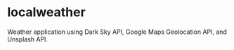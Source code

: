 # localweather
Weather application using Dark Sky API, Google Maps Geolocation API, and Unsplash API.
